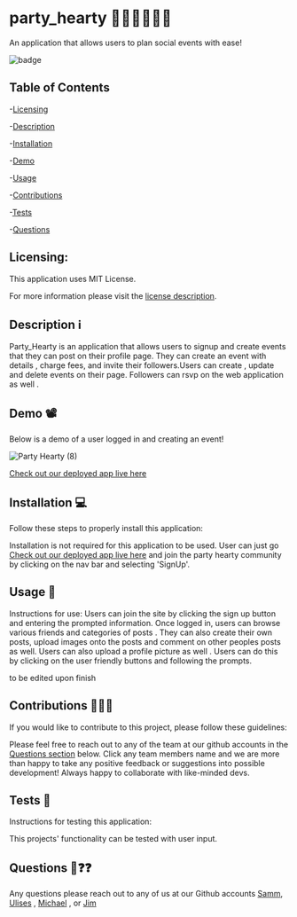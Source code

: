# party_hearty 🎉💃🏽🥳🕺🏽
An application that allows users to plan social events with ease!


 ![badge](https://img.shields.io/badge/license-MITLicense-brightorange)
  
  ## Table of Contents
  
-[Licensing](#Licensing)

-[Description](#descriptionℹ️)

-[Installation](#Installation💻)

-[Demo](#Demo📽️)

-[Usage](#Usage🔎)

-[Contributions](#Contributions💁🏽‍♂️)

-[Tests](#Tests🧪)

-[Questions](#Questions❓)

  ## Licensing:
 
  This application uses MIT License.

  For more information please visit the [license description](https://choosealicense.com/licenses/mit/).

  ## Description ℹ
  Party_Hearty is an application that allows users to signup and create events that they can post on their profile page.  They can create an event with details ,         charge fees, and   invite their followers.Users can create , update and delete events on their page.  Followers can rsvp on the web application as well . 
  
  ## Demo 📽
 
 Below is a demo of a user logged in and creating an event!
 
 ![Party Hearty (8)](https://user-images.githubusercontent.com/92121595/171291393-1eddd88a-03b7-4e74-90cb-b64a38291d58.gif)
 
 
  [Check out our deployed app live here](https://stormy-thicket-02132.herokuapp.com/)

  ## Installation 💻
  Follow these steps to properly install this application:

  Installation is not required for this application to be used. 
  User can just go [Check out our deployed app live here](https://stormy-thicket-02132.herokuapp.com/)  and join the party hearty community by clicking on the nav bar and selecting 'SignUp'.
  


  ## Usage 🔎
  Instructions for use:
  Users can join the site by clicking the sign up button and entering the prompted information.
  Once logged in, users can browse various friends and categories of posts . They can also create their own posts, upload images onto the posts and comment on other     peoples posts as well. Users can also upload a profile picture as well .
  Users can do this by clicking on the user friendly buttons and following the prompts.

  to be edited upon finish

  ## Contributions 💁🏽‍♂️
  If you would like to contribute to this project, please follow these guidelines: 

  Please feel free to reach out to any of the team at our github accounts in the [Questions section](#Questions) below.
  Click any team members name and we are more than happy to take any positive feedback or suggestions into possible development! Always happy to collaborate with
  like-minded devs.
  ## Tests  🧪
  Instructions for testing this application:

  This projects' functionality  can be tested with user input.

  ## Questions 🤔❓❓
  Any questions please reach out to any of us at our Github accounts [Samm](https://github.com/sammcowen ), [Ulises](https://github.com/UlisesRosas) , [Michael](https://github.com/MCORTEZM1) , or [Jim](https://github.com/jimbn)
